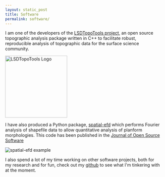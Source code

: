 ```yaml
---
layout: static_post
title: Software
permalink: software/
---
```



I am one of the developers of the [LSDTopoTools project](http://lsdtopotools.github.io), an open source topographic analysis package written in C++ to facilitate robust, reproducible analysis of topographic data for the surface science community.

<img src="https://lsdtopotools.github.io/img/LSD-logo.png" alt="LSDTopoTools Logo" style="width: 200px;"/>

I have also produced a Python package, [spatial-efd](http://spatial-efd.readthedocs.io) which performs Fourier analysis of shapefile data to allow quantitative analysis of planform morphologies. This code has been published in the [Journal of Open Source Software](http://dx.doi.org/10.21105/joss.00189)

![spatial-efd example](http://spatial-efd.readthedocs.io/en/latest/_images/figure_1.png)

I also spend a lot of my time working on other software projects, both for my research and for fun, check out my [github](http://github.com/sgrieve) to see what I'm tinkering with at the moment.
